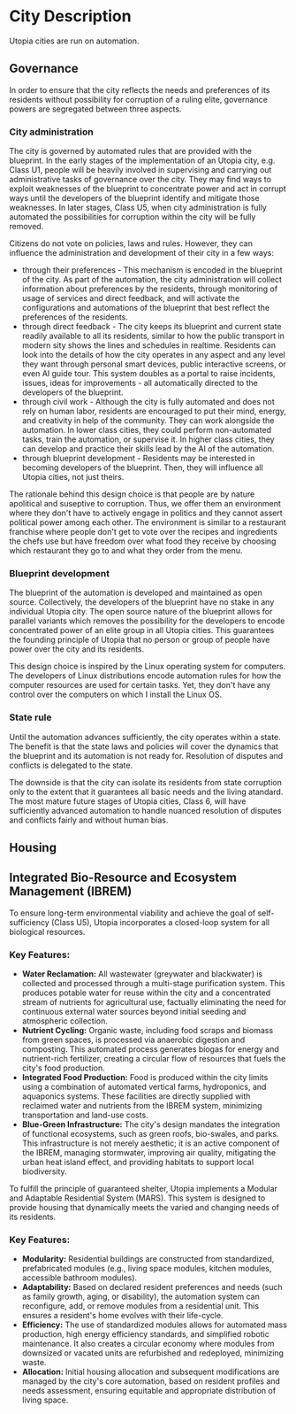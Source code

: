 # City Description

Utopia cities are run on automation.

## Governance

In order to ensure that the city reflects the needs and preferences of its residents without possibility for corruption of a ruling elite, governance powers are segregated between three aspects.

### City administration

The city is governed by automated rules that are provided with the blueprint. In the early stages of the implementation of an Utopia city, e.g. Class U1, people will be heavily involved in supervising and carrying out administrative tasks of governance over the city. They may find ways to exploit weaknesses of the blueprint to concentrate power and act in corrupt ways until the developers of the blueprint identify and mitigate those weaknesses. In later stages, Class U5, when city administration is fully automated the possibilities for corruption within the city will be fully removed.

Citizens do not vote on policies, laws and rules. However, they can influence the administration and development of their city in a few ways:
- through their preferences - This mechanism is encoded in the blueprint of the city. As part of the automation, the city administration will collect information about preferences by the residents, through monitoring of usage of services and direct feedback, and will activate the configurations and automations of the blueprint that best reflect the preferences of the residents.
- through direct feedback - The city keeps its blueprint and current state readily available to all its residents, similar to how the public transport in modern sity shows the lines and schedules in realtime. Residents can look into the details of how the city operates in any aspect and any level they want through personal smart devices, public interactive screens, or even AI guide tour. This system doubles as a portal to raise incidents, issues, ideas for improvements - all automatically directed to the developers of the blueprint.
- through civil work - Although the city is fully automated and does not rely on human labor, residents are encouraged to put their mind, energy, and creativity in help of the community. They can work alongside the automation. In lower class cities, they could perform non-automated tasks, train the automation, or supervise it. In higher class cities, they can develop and practice their skills lead by the AI of the automation.
- through blueprint development - Residents may be interested in becoming developers of the blueprint. Then, they will influence all Utopia cities, not just theirs.

The rationale behind this design choice is that people are by nature apolitical and suseptive to corruption. Thus, we offer them an environment where they don't have to actively engage in politics and they cannot assert political power among each other. The environment is similar to a restaurant franchise where people don't get to vote over the recipes and ingredients the chefs use but have freedom over what food they receive by choosing which restaurant they go to and what they order from the menu.

### Blueprint development

The blueprint of the automation is developed and maintained as open source. Collectively, the developers of the blueprint have no stake in any individual Utopia city. The open source nature of the blueprint allows for parallel variants which removes the possibility for the developers to encode concentrated power of an elite group in all Utopia cities.
This guarantees the founding principle of Utopia that no person or group of people have power over the city and its residents.

This design choice is inspired by the Linux operating system for computers. The developers of Linux distributions encode automation rules for how the computer resources are used for certain tasks. Yet, they don't have any control over the computers on which I install the Linux OS.

### State rule

Until the automation advances sufficiently, the city operates within a state.
The benefit is that the state laws and policies will cover the dynamics that the blueprint and its automation is not ready for. Resolution of disputes and conflicts is delegated to the state.

The downside is that the city can isolate its residents from state corruption only to the extent that it guarantees all basic needs and the living atandard. The most mature future stages of Utopia cities, Class 6, will have sufficiently advanced automation to handle nuanced resolution of disputes and conflicts fairly and without human bias.

## Housing

## Integrated Bio-Resource and Ecosystem Management (IBREM)

To ensure long-term environmental viability and achieve the goal of self-sufficiency (Class U5), Utopia incorporates a closed-loop system for all biological resources.

### Key Features:
*   **Water Reclamation:** All wastewater (greywater and blackwater) is collected and processed through a multi-stage purification system. This produces potable water for reuse within the city and a concentrated stream of nutrients for agricultural use, factually eliminating the need for continuous external water sources beyond initial seeding and atmospheric collection.
*   **Nutrient Cycling:** Organic waste, including food scraps and biomass from green spaces, is processed via anaerobic digestion and composting. This automated process generates biogas for energy and nutrient-rich fertilizer, creating a circular flow of resources that fuels the city's food production.
*   **Integrated Food Production:** Food is produced within the city limits using a combination of automated vertical farms, hydroponics, and aquaponics systems. These facilities are directly supplied with reclaimed water and nutrients from the IBREM system, minimizing transportation and land-use costs.
*   **Blue-Green Infrastructure:** The city's design mandates the integration of functional ecosystems, such as green roofs, bio-swales, and parks. This infrastructure is not merely aesthetic; it is an active component of the IBREM, managing stormwater, improving air quality, mitigating the urban heat island effect, and providing habitats to support local biodiversity.

To fulfill the principle of guaranteed shelter, Utopia implements a Modular and Adaptable Residential System (MARS). This system is designed to provide housing that dynamically meets the varied and changing needs of its residents.

### Key Features:
*   **Modularity:** Residential buildings are constructed from standardized, prefabricated modules (e.g., living space modules, kitchen modules, accessible bathroom modules).
*   **Adaptability:** Based on declared resident preferences and needs (such as family growth, aging, or disability), the automation system can reconfigure, add, or remove modules from a residential unit. This ensures a resident's home evolves with their life-cycle.
*   **Efficiency:** The use of standardized modules allows for automated mass production, high energy efficiency standards, and simplified robotic maintenance. It also creates a circular economy where modules from downsized or vacated units are refurbished and redeployed, minimizing waste.
*   **Allocation:** Initial housing allocation and subsequent modifications are managed by the city's core automation, based on resident profiles and needs assessment, ensuring equitable and appropriate distribution of living space.